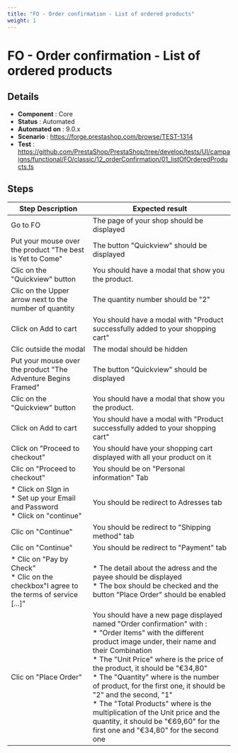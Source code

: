 ```yaml
---
title: "FO - Order confirmation - List of ordered products"
weight: 1
---
```


# FO - Order confirmation - List of ordered products
## Details
* **Component** : Core
* **Status** : Automated
* **Automated on** : 9.0.x
* **Scenario** : https://forge.prestashop.com/browse/TEST-1314
* **Test** : https://github.com/PrestaShop/PrestaShop/tree/develop/tests/UI/campaigns/functional/FO/classic/12_orderConfirmation/01_listOfOrderedProducts.ts

## Steps
| Step Description | Expected result |
| ----- | ----- |
| Go to FO | The page of your shop should be displayed |
| Put your mouse over the product "The best is Yet to Come" | The button "Quickview" should be displayed |
| Clic on the "Quickview" button | You should have a modal that show you the product. |
| Clic on the Upper arrow next to the number of quantity | The quantity number should be "2" |
| Click on Add to cart | You should have a modal with "Product successfully added to your shopping cart" |
| Clic outside the modal | The modal should be hidden |
| Put your mouse over the product "The Adventure Begins Framed" | The button "Quickview" should be displayed |
| Clic on the "Quickview" button | You should have a modal that show you the product. |
| Click on Add to cart | You should have a modal with "Product successfully added to your shopping cart" |
| Click on "Proceed to checkout" | You should have your shopping cart displayed with all your product on it |
| Clic on "Proceed to checkout" | You should be on "Personal information" Tab |
| * Click on SIgn in <br> * Set up your Email and Password <br> * Click on "continue" | You should be redirect to Adresses tab |
| Clic on "Continue" | You should be redirect to "Shipping method" tab |
| Clic on "Continue" | You should be redirect to "Payment" tab |
| * Clic on "Pay by Check" <br> * Clic on the checkbox"I agree to the terms of service [...]" | * The detail about the adress and the payee should be displayed<br> * The box should be checked and the button "Place Order" should be enabled |
| Clic on "Place Order" | You should have a new page displayed named "Order confirmation" with : <br> * "Order Items" with the different product image under, their name and their Combination<br> * The "Unit Price" where is the price of the product, it should be "€34,80" <br> * The "Quantity" where is the number of product, for the first one, it should be "2" and the second, "1"<br> * The "Total Products" where is the multiplication of the Unit price and the quantity, it should be "€69,60" for the first one and "€34,80" for the second one |
